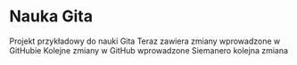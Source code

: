 # Nauka Gita
Projekt przykładowy do nauki Gita
Teraz zawiera zmiany wprowadzone w GitHubie
Kolejne zmiany w GitHub wprowadzone
Siemanero kolejna zmiana
